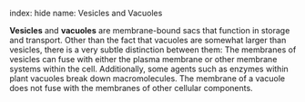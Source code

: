 index: hide
name: Vesicles and Vacuoles

 **Vesicles** and  **vacuoles** are membrane-bound sacs that function in storage and transport. Other than the fact that vacuoles are somewhat larger than vesicles, there is a very subtle distinction between them: The membranes of vesicles can fuse with either the plasma membrane or other membrane systems within the cell. Additionally, some agents such as enzymes within plant vacuoles break down macromolecules. The membrane of a vacuole does not fuse with the membranes of other cellular components.
